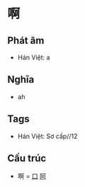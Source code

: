 # 啊

## Phát âm
* Hán Việt: a

## Nghĩa
* ah

## Tags
* Hán Việt: Sơ cấp//12

## Cấu trúc
* 啊 = [口](口.md) [阿](阿.md)

<script>window.HANZI_FIELD='啊';</script>